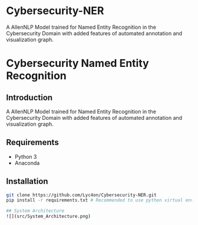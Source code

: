# Cybersecurity-NER
A AllenNLP Model trained for Named Entity Recognition in the Cybersecurity Domain with added features of automated annotation and visualization graph.

# Cybersecurity Named Entity Recognition
## Introduction
A AllenNLP Model trained for Named Entity Recognition in the Cybersecurity Domain with added features of automated annotation and visualization graph.

## Requirements
- Python 3
- Anaconda 

## Installation

```bash
git clone https://github.com/Lyc4on/Cybersecurity-NER.git
pip install -r requirements.txt # Recommended to use python virtual environment

## System Architecture
![](src/System_Architecture.png)



